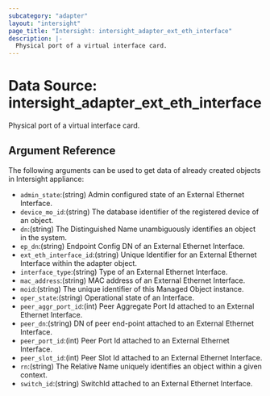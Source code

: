 ```yaml
---
subcategory: "adapter"
layout: "intersight"
page_title: "Intersight: intersight_adapter_ext_eth_interface"
description: |-
  Physical port of a virtual interface card.
---
```


# Data Source: intersight_adapter_ext_eth_interface
Physical port of a virtual interface card.
## Argument Reference
The following arguments can be used to get data of already created objects in Intersight appliance:
* `admin_state`:(string) Admin configured state of an External Ethernet Interface. 
* `device_mo_id`:(string) The database identifier of the registered device of an object. 
* `dn`:(string) The Distinguished Name unambiguously identifies an object in the system. 
* `ep_dn`:(string) Endpoint Config DN of an External Ethernet Interface. 
* `ext_eth_interface_id`:(string) Unique Identifier for an External Ethernet Interface within the adapter object. 
* `interface_type`:(string) Type of an External Ethernet Interface. 
* `mac_address`:(string) MAC address of an External Ethernet Interface. 
* `moid`:(string) The unique identifier of this Managed Object instance. 
* `oper_state`:(string) Operational state of an Interface. 
* `peer_aggr_port_id`:(int) Peer Aggregate Port Id attached to an External Ethernet Interface. 
* `peer_dn`:(string) DN of peer end-point attached to an External Ethernet Interface. 
* `peer_port_id`:(int) Peer Port Id attached to an External Ethernet Interface. 
* `peer_slot_id`:(int) Peer Slot Id attached to an External Ethernet Interface. 
* `rn`:(string) The Relative Name uniquely identifies an object within a given context. 
* `switch_id`:(string) SwitchId attached to an External Ethernet Interface. 
